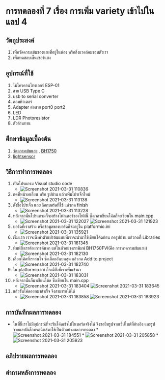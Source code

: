 # การทดลองที่ 7 เรื่อง การเพิ่ม variety เข้าไปในแลป 4
  ## วัตถุประสงค์
   1. เพื่อวัดความเข้มของแสงที่อยู่ในห้อง หรือสิ่งแวดล้อมรอบตัวเรา
   2. เพื่อทดสอบเซ็นเซอร์แสง
  ## อุปกรณ์ที่ใช้
   1. ไมโครคอนโทรเลอร์ ESP-01
   2. สาย USB Type C
   3. usb to serial converter
   4. คอมพิวเตอร์ 
   5. Adapter ต่อสาย port0 port2
   6. LED 
   7. LDR Photoresistor
   8. ตัวต้านทาน
  ## ศึกษาข้อมูลเบื้องต้น 
   1. [วัดความเข้มแสง](https://www.myarduino.net/article/211/%E0%B8%AA%E0%B8%AD%E0%B8%99%E0%B9%83%E0%B8%8A%E0%B9%89%E0%B8%87%E0%B8%B2%E0%B8%99-nodemcu-esp8266-%E0%B9%80%E0%B8%8B%E0%B9%87%E0%B8%99%E0%B9%80%E0%B8%8B%E0%B8%AD%E0%B8%A3%E0%B9%8C%E0%B8%A7%E0%B8%B1%E0%B8%94%E0%B8%84%E0%B8%A7%E0%B8%B2%E0%B8%A1%E0%B8%AA%E0%B8%A7%E0%B9%88%E0%B8%B2%E0%B8%87%E0%B8%84%E0%B8%A7%E0%B8%B2%E0%B8%A1%E0%B9%80%E0%B8%82%E0%B9%89%E0%B8%A1%E0%B9%81%E0%B8%AA%E0%B8%87-%E0%B9%80%E0%B8%9B%E0%B8%B4%E0%B8%94%E0%B8%9B%E0%B8%B4%E0%B8%94%E0%B9%84%E0%B8%9F%E0%B8%95%E0%B8%B2%E0%B8%A1%E0%B9%81%E0%B8%AA%E0%B8%87) , [BH1750](https://github.com/claws/BH1750)
   2. [lightsensor](https://github.com/choompol-boonmee/lab63b/blob/master/examples/04_Input-Port/src/main.cpp)
  ## วิธีการทำการทดลอง
  1. เปิดโปรแกรม Visual studio code
     * ![Screenshot 2021-03-31 110836](https://user-images.githubusercontent.com/80879651/113090609-649dda80-9214-11eb-93be-24d68d1e5967.png)
  2. กดที่หน้าเอเลี่ยน หรือ รูปบ้าน แล้วเพิ่มโปรเจ็กใหม่
     * ![Screenshot 2021-03-31 113138](https://user-images.githubusercontent.com/80879651/113090876-f7d71000-9214-11eb-881b-c2aab3eb8d40.png)
  3. ตั้งชื่อโปรเจ็ก และเลือกบอร์ดที่ใช้ แล้วกด finish
     * ![Screenshot 2021-03-31 113228](https://user-images.githubusercontent.com/80879651/113092969-3a9ae700-9219-11eb-8a7d-ee512ceacde4.png)
  4. หลังจากนั้นโปรแกรมก็จะสร้างโฟลเดอร์ของไฟล์นี้ ซึ่งเวลาเขียนโค้ดก็จะเขียนใน main.cpp
     * ![Screenshot 2021-03-31 122027](https://user-images.githubusercontent.com/80879651/113094304-9c5c5080-921b-11eb-935d-70b7a10c6da0.png) 
![Screenshot 2021-03-31 121923](https://user-images.githubusercontent.com/80879651/113094433-dcbbce80-921b-11eb-8957-8394c1fb4749.png)
  5. บอร์ดที่เราสร้าง หรือข้อมูลของบอร์ดก็จะอยู่ใน platformio.ini
     * ![Screenshot 2021-03-31 135921](https://user-images.githubusercontent.com/80879651/113103327-58704800-9229-11eb-8771-5956c8de9f05.png)
  6. เริ่มแรก เราจะดึงค่าตัวแปรต้นแบบที่เราจะนำมาใช้เขียนโค้ดก่อน กดรูปบ้าน แล้วกดที่ Libraries 
     * ![Screenshot 2021-03-31 181345](https://user-images.githubusercontent.com/80879651/113135931-f1fd2100-924c-11eb-8bae-7c79963237b0.png)
  7. พิมพ์สิ่งเราต้องการค้นหา แต่ในตัวอย่างเราพิมพ์ BH1750FVI(คือ การหาความเข้มแสง)
     * ![Screenshot 2021-03-31 182130](https://user-images.githubusercontent.com/80879651/113136777-f413af80-924d-11eb-895f-1d849cecfbd7.png)
  8. เลือกโค้ดที่เราสนใจ ซึ่งเลือกอันบนสุด แล้วกด Add to project
     * ![Screenshot 2021-03-31 182740](https://user-images.githubusercontent.com/80879651/113137515-d430bb80-924e-11eb-8f3a-b5dd46693d68.png)
  9. ใน platformio.ini ก็จะมีสิ่งที่เราเพิ่มเข้ามา
     * ![Screenshot 2021-03-31 183031](https://user-images.githubusercontent.com/80879651/113137931-5f11b600-924f-11eb-97f8-b9e4b18dd4e3.png)
 10. หลังจากนั้นก็มาเขียนโค้ด ซึ่งเขียนใน main.cpp
     * ![Screenshot 2021-03-31 183404](https://user-images.githubusercontent.com/80879651/113138266-c4fe3d80-924f-11eb-9f8e-f5cdd158373d.png)
![Screenshot 2021-03-31 183645](https://user-images.githubusercontent.com/80879651/113138513-127aaa80-9250-11eb-9cf4-6d037eb2dfd3.png)
 11. แล้วรันโค้ดออกมาสำเร็จ จึงสามารถใช้ได้
     * ![Screenshot 2021-03-31 183858](https://user-images.githubusercontent.com/80879651/113138840-8452f400-9250-11eb-9c14-22876acc72d9.png)
![Screenshot 2021-03-31 183923](https://user-images.githubusercontent.com/80879651/113138848-874de480-9250-11eb-917e-ab75ec150945.png)
  ## การบันทึกผลการทดลอง
   * ในที่นี้เราไม่มีอุปกรณ์ที่จะรันโค้ดเข้าไปในบอร์ดจริงได้ จึงขอยืมรูปจากเว็ปไซต์ที่อ้างอิง และรูปจากแลปอิเล็กทรอนิกส์มาใช้เป็นตัวอย่างผลการทดลอง
    * ![Screenshot 2021-03-31 184551](https://user-images.githubusercontent.com/80879651/113154231-00a20300-9262-11eb-829f-8bd2be06da0d.png) 
    * ![Screenshot 2021-03-31 205858](https://user-images.githubusercontent.com/80879651/113156726-74450f80-9264-11eb-89bf-134a6e917166.png)
    * ![Screenshot 2021-03-31 205923](https://user-images.githubusercontent.com/80879651/113156743-78712d00-9264-11eb-9078-218357df8347.png)


  ## อภิปรายผลการทดลอง
  ## คำถามหลังการทดลอง
